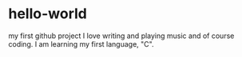# hello-world
my first github project
I love writing and playing music and of course coding.
I am learning my first language, "C".
